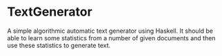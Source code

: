 # TextGenerator
A simple algorithmic automatic text generator using Haskell. It should be able to learn some statistics from a number of given documents and then use these statistics to generate text.
